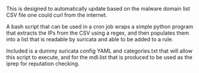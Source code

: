 This is designed to automatically update based on the malware domain list CSV file one could curl from the internet.

A bash script that can be used in a cron job wraps a simple python program that extracts the IPs from the CSV using a regex, and then populates them into a list that is readable by suricata and able to be added to a rule.

Included is a dummy suricata config YAML and categories.txt that will allow this script to execute, and for the mdl.list that is produced to be used as the iprep for reputation checking.
